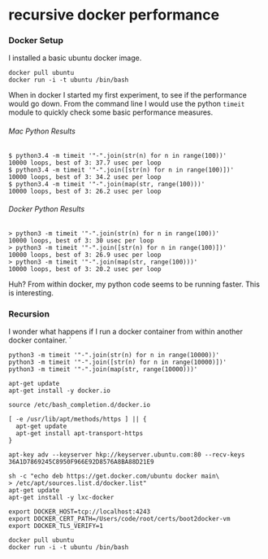 # recursive docker performance 


### Docker Setup 

I installed a basic ubuntu docker image.

```
docker pull ubuntu
docker run -i -t ubuntu /bin/bash
```

When in docker I started my first experiment, to see if the performance would go down. From the command line I would use the python ```timeit``` module to quickly check some basic performance measures. 

###### Mac Python Results 

```
$ python3.4 -m timeit '"-".join(str(n) for n in range(100))'
10000 loops, best of 3: 37.7 usec per loop
$ python3.4 -m timeit '"-".join([str(n) for n in range(100)])'
10000 loops, best of 3: 34.2 usec per loop
$ python3.4 -m timeit '"-".join(map(str, range(100)))'
10000 loops, best of 3: 26.2 usec per loop
```

###### Docker Python Results 

```
> python3 -m timeit '"-".join(str(n) for n in range(100))'
10000 loops, best of 3: 30 usec per loop
> python3 -m timeit '"-".join([str(n) for n in range(100)])'
10000 loops, best of 3: 26.9 usec per loop
> python3 -m timeit '"-".join(map(str, range(100)))'
10000 loops, best of 3: 20.2 usec per loop
```

Huh? From within docker, my python code seems to be running faster. This is interesting. 

### Recursion 

I wonder what happens if I run a docker container from within another docker container.
`
```
python3 -m timeit '"-".join(str(n) for n in range(10000))'
python3 -m timeit '"-".join([str(n) for n in range(10000)])'
python3 -m timeit '"-".join(map(str, range(10000)))'

apt-get update
apt-get install -y docker.io 

source /etc/bash_completion.d/docker.io

[ -e /usr/lib/apt/methods/https ] || {
  apt-get update
  apt-get install apt-transport-https
}

apt-key adv --keyserver hkp://keyserver.ubuntu.com:80 --recv-keys 36A1D7869245C8950F966E92D8576A8BA88D21E9

sh -c "echo deb https://get.docker.com/ubuntu docker main\
> /etc/apt/sources.list.d/docker.list"
apt-get update
apt-get install -y lxc-docker

export DOCKER_HOST=tcp://localhost:4243
export DOCKER_CERT_PATH=/Users/code/root/certs/boot2docker-vm
export DOCKER_TLS_VERIFY=1

docker pull ubuntu
docker run -i -t ubuntu /bin/bash
```